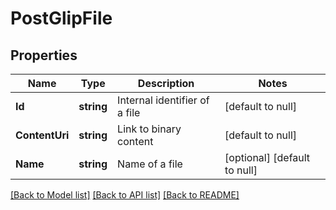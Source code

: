 # PostGlipFile

## Properties
Name | Type | Description | Notes
------------ | ------------- | ------------- | -------------
**Id** | **string** | Internal identifier of a file | [default to null]
**ContentUri** | **string** | Link to binary content | [default to null]
**Name** | **string** | Name of a file | [optional] [default to null]

[[Back to Model list]](../README.md#documentation-for-models) [[Back to API list]](../README.md#documentation-for-api-endpoints) [[Back to README]](../README.md)


